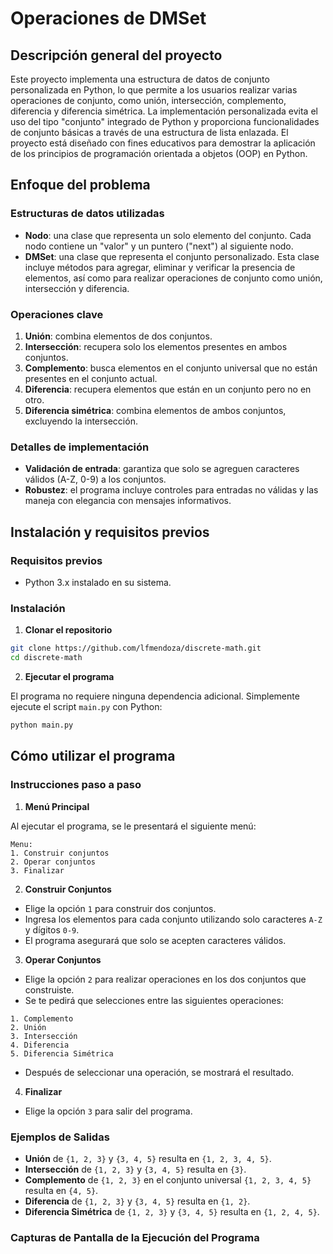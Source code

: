# Operaciones de DMSet

## Descripción general del proyecto

Este proyecto implementa una estructura de datos de conjunto personalizada en Python, lo que permite a los usuarios realizar varias operaciones de conjunto, como unión, intersección, complemento, diferencia y diferencia simétrica. La implementación personalizada evita el uso del tipo "conjunto" integrado de Python y proporciona funcionalidades de conjunto básicas a través de una estructura de lista enlazada. El proyecto está diseñado con fines educativos para demostrar la aplicación de los principios de programación orientada a objetos (OOP) en Python.

## Enfoque del problema

### Estructuras de datos utilizadas

- **Nodo**: una clase que representa un solo elemento del conjunto. Cada nodo contiene un "valor" y un puntero ("next") al siguiente nodo.
- **DMSet**: una clase que representa el conjunto personalizado. Esta clase incluye métodos para agregar, eliminar y verificar la presencia de elementos, así como para realizar operaciones de conjunto como unión, intersección y diferencia.

### Operaciones clave

1. **Unión**: combina elementos de dos conjuntos.
2. **Intersección**: recupera solo los elementos presentes en ambos conjuntos.
3. **Complemento**: busca elementos en el conjunto universal que no están presentes en el conjunto actual.
4. **Diferencia**: recupera elementos que están en un conjunto pero no en otro.
5. **Diferencia simétrica**: combina elementos de ambos conjuntos, excluyendo la intersección.

### Detalles de implementación

- **Validación de entrada**: garantiza que solo se agreguen caracteres válidos (A-Z, 0-9) a los conjuntos.
- **Robustez**: el programa incluye controles para entradas no válidas y las maneja con elegancia con mensajes informativos.

## Instalación y requisitos previos

### Requisitos previos

- Python 3.x instalado en su sistema.

### Instalación

1. **Clonar el repositorio**

```bash
git clone https://github.com/lfmendoza/discrete-math.git
cd discrete-math
```

2. **Ejecutar el programa**

El programa no requiere ninguna dependencia adicional. Simplemente ejecute el script `main.py` con Python:

```bash
python main.py
```

## Cómo utilizar el programa

### Instrucciones paso a paso

1. **Menú Principal**

Al ejecutar el programa, se le presentará el siguiente menú:

```
Menu:
1. Construir conjuntos
2. Operar conjuntos
3. Finalizar
```

2. **Construir Conjuntos**

- Elige la opción `1` para construir dos conjuntos.
- Ingresa los elementos para cada conjunto utilizando solo caracteres `A-Z` y dígitos `0-9`.
- El programa asegurará que solo se acepten caracteres válidos.

3. **Operar Conjuntos**

- Elige la opción `2` para realizar operaciones en los dos conjuntos que construiste.
- Se te pedirá que selecciones entre las siguientes operaciones:

```
1. Complemento
2. Unión
3. Intersección
4. Diferencia
5. Diferencia Simétrica
```

- Después de seleccionar una operación, se mostrará el resultado.

4. **Finalizar**

- Elige la opción `3` para salir del programa.

### Ejemplos de Salidas

- **Unión** de `{1, 2, 3}` y `{3, 4, 5}` resulta en `{1, 2, 3, 4, 5}`.
- **Intersección** de `{1, 2, 3}` y `{3, 4, 5}` resulta en `{3}`.
- **Complemento** de `{1, 2, 3}` en el conjunto universal `{1, 2, 3, 4, 5}` resulta en `{4, 5}`.
- **Diferencia** de `{1, 2, 3}` y `{3, 4, 5}` resulta en `{1, 2}`.
- **Diferencia Simétrica** de `{1, 2, 3}` y `{3, 4, 5}` resulta en `{1, 2, 4, 5}`.

### Capturas de Pantalla de la Ejecución del Programa
